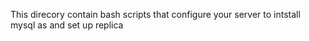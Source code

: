 This direcory contain bash scripts that configure your server to intstall mysql as and set up replica
